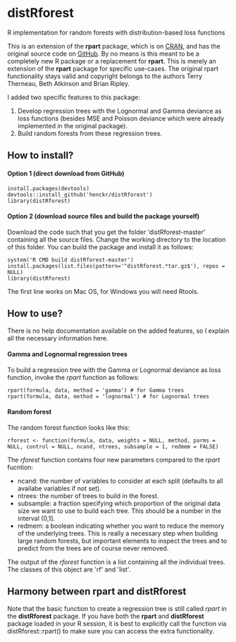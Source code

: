 # distRforest
R implementation for random forests with distribution-based loss functions

This is an extension of the **rpart** package, which is on [CRAN](https://cran.r-project.org/web/packages/rpart/index.html), and has the original source code on [GitHub](https://github.com/cran/rpart). By no means is this meant to be a completely new R package or a replacement for **rpart**. This is merely an extension of the **rpart** package for specific use-cases. The original rpart functionality stays valid and copyright belongs to the authors Terry Therneau, Beth Atkinson and Brian Ripley.

I added two specific features to this package:
1. Develop regression trees with the Lognormal and Gamma deviance as loss functions (besides MSE and Poisson deviance which were already implemented in the original package).
2. Build random forests from these regression trees.



## How to install?

#### Option 1 (direct download from GitHub)
```
install.packages(devtools)
devtools::install_github('henckr/distRforest')
library(distRforest)
```

#### Option 2 (download source files and build the package yourself)
Download the code such that you get the folder 'distRforest-master' containing all the source files.
Change the working directory to the location of this folder. You can build the package and install it as follows:
```
system('R CMD build distRforest-master')
install.packages(list.files(pattern='^distRforest.*tar.gz$'), repos = NULL)
library(distRforest)
```
The first line works on Mac OS, for Windows you will need Rtools.


## How to use?
There is no help documentation available on the added features, so I explain all the necessary information here.

#### Gamma and Lognormal regression trees
To build a regression tree with the Gamma or Lognormal deviance as loss function, invoke the _rpart_ function as follows:
```
rpart(formula, data, method = 'gamma') # for Gamma trees
rpart(formula, data, method = 'lognormal') # for Lognormal trees
```

#### Random forest
The random forest function looks like this:
```
rforest <- function(formula, data, weights = NULL, method, parms = NULL, control = NULL, ncand, ntrees, subsample = 1, redmem = FALSE)
```
The _rforest_ function contains four new parameters compared to the _rpart_ fucntion:
- ncand: the number of variables to consider at each split (defaults to all availabe variables if not set).
- ntrees: the number of trees to build in the forest.
- subsample: a fraction specifying which proportion of the original data size we want to use to build each tree. This should be a number in the interval (0,1].
- redmem: a boolean indicating whether you want to reduce the memory of the underlying trees. This is really a necessary step when building large random forests, but important elements to inspect the trees and to predict from the trees are of course never removed.

The output of the _rforest_ function is a list containing all the individual trees. The classes of this object are 'rf' and 'list'.


## Harmony between rpart and distRforest
Note that the basic function to create a regression tree is still called _rpart_ in the **distRforest** package. If you have both the **rpart** and **distRforest** package loaded in your R session, it is best to explicitly call the function via distRforest::rpart() to make sure you can access the extra functionality.

